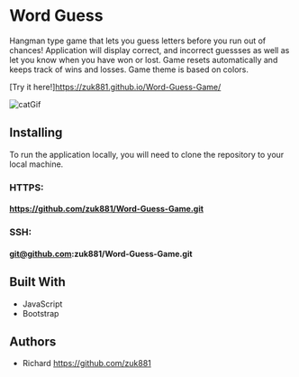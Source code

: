 # Word Guess
Hangman type game that lets you guess letters before you run out of chances!
Application will display correct, and incorrect guessses as well as let you know when you have won or lost.
Game resets automatically and keeps track of wins and losses.
Game theme is based on colors.

[Try it here!]https://zuk881.github.io/Word-Guess-Game/


![catGif](https://i.imgur.com/O82izOU.jpg)

## Installing
To run the application locally, you will need to clone the repository to your local machine.
### HTTPS:
#### https://github.com/zuk881/Word-Guess-Game.git
### SSH:
#### git@github.com:zuk881/Word-Guess-Game.git

## Built With
* JavaScript
* Bootstrap

## Authors
* Richard https://github.com/zuk881




